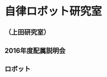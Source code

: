 <h1 style="font-size:250%">自律ロボット研究室</h1>
<h2>（上田研究室） </h2>
<h2> </h2>
<h2>2016年度配属説明会</h2>

<!--nextpage-->

<h2>ロボット</h2>
